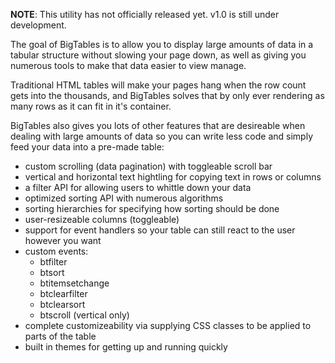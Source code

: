 **NOTE**:  This utility has not officially released yet.  v1.0 is still under development.

The goal of BigTables is to allow you to display large amounts of data in a tabular structure without slowing your page down, as well as giving you numerous tools to make that data easier to view manage.

Traditional HTML tables will make your pages hang when the row count gets into the thousands, and BigTables solves that by only ever rendering as many rows as it can fit in it's container.

BigTables also gives you lots of other features that are desireable when dealing with large amounts of data so you can write less code and simply feed your data into a pre-made table:

- custom scrolling (data pagination) with toggleable scroll bar
- vertical and horizontal text hightling for copying text in rows or columns
- a filter API for allowing users to whittle down your data
- optimized sorting API with numerous algorithms
- sorting hierarchies for specifying how sorting should be done
- user-resizeable columns (toggleable)
- support for event handlers so your table can still react to the user however you want
- custom events:
    - btfilter
    - btsort
    - btitemsetchange
    - btclearfilter
    - btclearsort
    - btscroll (vertical only)
- complete customizeability via supplying CSS classes to be applied to parts of the table
- built in themes for getting up and running quickly